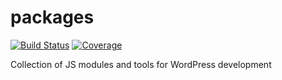 # packages

[![Build Status](https://img.shields.io/travis/WordPress/packages/master.svg)](https://travis-ci.org/WordPress/packages)
[![Coverage](https://img.shields.io/coveralls/WordPress/packages/master.svg)](https://coveralls.io/github/WordPress/packages)

Collection of JS modules and tools for WordPress development
